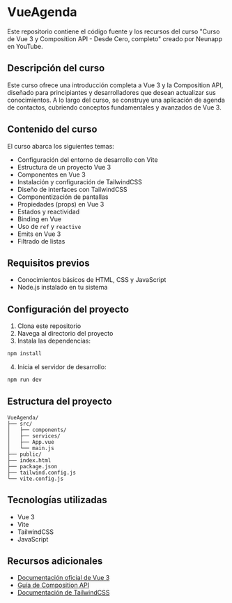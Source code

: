 # VueAgenda

Este repositorio contiene el código fuente y los recursos del curso "Curso de Vue 3 y Composition API - Desde Cero, completo" creado por Neunapp en YouTube.

## Descripción del curso

Este curso ofrece una introducción completa a Vue 3 y la Composition API, diseñado para principiantes y desarrolladores que desean actualizar sus conocimientos. A lo largo del curso, se construye una aplicación de agenda de contactos, cubriendo conceptos fundamentales y avanzados de Vue 3.

## Contenido del curso

El curso abarca los siguientes temas:

- Configuración del entorno de desarrollo con Vite
- Estructura de un proyecto Vue 3
- Componentes en Vue 3
- Instalación y configuración de TailwindCSS
- Diseño de interfaces con TailwindCSS
- Componentización de pantallas
- Propiedades (props) en Vue 3
- Estados y reactividad
- Binding en Vue
- Uso de `ref` y `reactive`
- Emits en Vue 3
- Filtrado de listas

## Requisitos previos

- Conocimientos básicos de HTML, CSS y JavaScript
- Node.js instalado en tu sistema

## Configuración del proyecto

1. Clona este repositorio
2. Navega al directorio del proyecto
3. Instala las dependencias:

```bash
npm install
```

4. Inicia el servidor de desarrollo:

```bash
npm run dev
```

## Estructura del proyecto

```
VueAgenda/
├── src/
│   ├── components/
│   ├── services/
│   ├── App.vue
│   └── main.js
├── public/
├── index.html
├── package.json
├── tailwind.config.js
└── vite.config.js
```

## Tecnologías utilizadas

- Vue 3
- Vite
- TailwindCSS
- JavaScript

## Recursos adicionales

- [Documentación oficial de Vue 3](https://v3.vuejs.org/)
- [Guía de Composition API](https://v3.vuejs.org/guide/composition-api-introduction.html)
- [Documentación de TailwindCSS](https://tailwindcss.com/docs)
